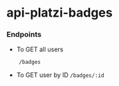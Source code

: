 # api-platzi-badges

### Endpoints

- To GET all users
	
``` 
    /badges
```
- To GET user by ID
`
    /badges/:id
`
